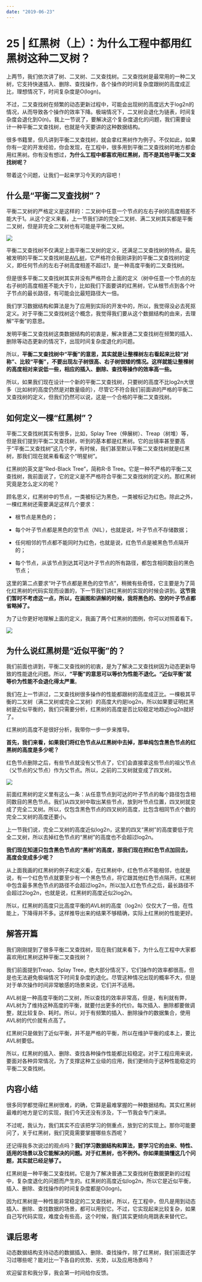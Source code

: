 ```yaml
---
date: "2019-06-23"
---  
```

      
# 25 | 红黑树（上）：为什么工程中都用红黑树这种二叉树？
上两节，我们依次讲了树、二叉树、二叉查找树。二叉查找树是最常用的一种二叉树，它支持快速插入、删除、查找操作，各个操作的时间复杂度跟树的高度成正比，理想情况下，时间复杂度是O\(logn\)。

不过，二叉查找树在频繁的动态更新过程中，可能会出现树的高度远大于log2n的情况，从而导致各个操作的效率下降。极端情况下，二叉树会退化为链表，时间复杂度会退化到O\(n\)。我上一节说了，要解决这个复杂度退化的问题，我们需要设计一种平衡二叉查找树，也就是今天要讲的这种数据结构。

很多书籍里，但凡讲到平衡二叉查找树，就会拿红黑树作为例子。不仅如此，如果你有一定的开发经验，你会发现，在工程中，很多用到平衡二叉查找树的地方都会用红黑树。你有没有想过，**为什么工程中都喜欢用红黑树，而不是其他平衡二叉查找树呢？**

带着这个问题，让我们一起来学习今天的内容吧！

## 什么是“平衡二叉查找树”？

平衡二叉树的严格定义是这样的：二叉树中任意一个节点的左右子树的高度相差不能大于1。从这个定义来看，上一节我们讲的完全二叉树、满二叉树其实都是平衡二叉树，但是非完全二叉树也有可能是平衡二叉树。

![](./httpsstatic001geekbangorgresourceimagedd9bdd9f5a4525f5029a8339c89ad1c8159b.jpg)

平衡二叉查找树不仅满足上面平衡二叉树的定义，还满足二叉查找树的特点。最先被发明的平衡二叉查找树是[AVL树](https://zh.wikipedia.org/wiki/AVL%E6%A0%91)，它严格符合我刚讲到的平衡二叉查找树的定义，即任何节点的左右子树高度相差不超过1，是一种高度平衡的二叉查找树。

<!-- [[[read_end]]] -->

但是很多平衡二叉查找树其实并没有严格符合上面的定义（树中任意一个节点的左右子树的高度相差不能大于1），比如我们下面要讲的红黑树，它从根节点到各个叶子节点的最长路径，有可能会比最短路径大一倍。

我们学习数据结构和算法是为了应用到实际的开发中的，所以，我觉得没必去死抠定义。对于平衡二叉查找树这个概念，我觉得我们要从这个数据结构的由来，去理解“平衡”的意思。

发明平衡二叉查找树这类数据结构的初衷是，解决普通二叉查找树在频繁的插入、删除等动态更新的情况下，出现时间复杂度退化的问题。

所以，**平衡二叉查找树中“平衡”的意思，其实就是让整棵树左右看起来比较“对称”、比较“平衡”，不要出现左子树很高、右子树很矮的情况。这样就能让整棵树的高度相对来说低一些，相应的插入、删除、查找等操作的效率高一些。**

所以，如果我们现在设计一个新的平衡二叉查找树，只要树的高度不比log2n大很多（比如树的高度仍然是对数量级的），尽管它不符合我们前面讲的严格的平衡二叉查找树的定义，但我们仍然可以说，这是一个合格的平衡二叉查找树。

## 如何定义一棵“红黑树”？

平衡二叉查找树其实有很多，比如，Splay Tree（伸展树）、Treap（树堆）等，但是我们提到平衡二叉查找树，听到的基本都是红黑树。它的出镜率甚至要高于“平衡二叉查找树”这几个字，有时候，我们甚至默认平衡二叉查找树就是红黑树，那我们现在就来看看这个“明星树”。

红黑树的英文是“Red-Black Tree”，简称R-B Tree。它是一种不严格的平衡二叉查找树，我前面说了，它的定义是不严格符合平衡二叉查找树的定义的。那红黑树究竟是怎么定义的呢？

顾名思义，红黑树中的节点，一类被标记为黑色，一类被标记为红色。除此之外，一棵红黑树还需要满足这样几个要求：

* 根节点是黑色的；

* 每个叶子节点都是黑色的空节点（NIL），也就是说，叶子节点不存储数据；

* 任何相邻的节点都不能同时为红色，也就是说，红色节点是被黑色节点隔开的；

* 每个节点，从该节点到达其可达叶子节点的所有路径，都包含相同数目的黑色节点；

这里的第二点要求“叶子节点都是黑色的空节点”，稍微有些奇怪，它主要是为了简化红黑树的代码实现而设置的，下一节我们讲红黑树的实现的时候会讲到。**这节我们暂时不考虑这一点，所以，在画图和讲解的时候，我将黑色的、空的叶子节点都省略掉了。**

为了让你更好地理解上面的定义，我画了两个红黑树的图例，你可以对照着看下。

![](./httpsstatic001geekbangorgresourceimage909a903ee0dcb62bce2f5b47819541f9069a.jpg)

## 为什么说红黑树是“近似平衡”的？

我们前面也讲到，平衡二叉查找树的初衷，是为了解决二叉查找树因为动态更新导致的性能退化问题。所以，**“平衡”的意思可以等价为性能不退化。“近似平衡”就等价为性能不会退化得太严重**。

我们在上一节讲过，二叉查找树很多操作的性能都跟树的高度成正比。一棵极其平衡的二叉树（满二叉树或完全二叉树）的高度大约是log2n，所以如果要证明红黑树是近似平衡的，我们只需要分析，红黑树的高度是否比较稳定地趋近log2n就好了。

红黑树的高度不是很好分析，我带你一步一步来推导。

**首先，我们来看，如果我们将红色节点从红黑树中去掉，那单纯包含黑色节点的红黑树的高度是多少呢？**

红色节点删除之后，有些节点就没有父节点了，它们会直接拿这些节点的祖父节点（父节点的父节点）作为父节点。所以，之前的二叉树就变成了四叉树。

![](./httpsstatic001geekbangorgresourceimage7eed7e6ecc308fe44120f30de809822215ed.jpg)

前面红黑树的定义里有这么一条：从任意节点到可达的叶子节点的每个路径包含相同数目的黑色节点。我们从四叉树中取出某些节点，放到叶节点位置，四叉树就变成了完全二叉树。所以，仅包含黑色节点的四叉树的高度，比包含相同节点个数的完全二叉树的高度还要小。

上一节我们说，完全二叉树的高度近似log2n，这里的四叉“黑树”的高度要低于完全二叉树，所以去掉红色节点的“黑树”的高度也不会超过log2n。

**我们现在知道只包含黑色节点的“黑树”的高度，那我们现在把红色节点加回去，高度会变成多少呢？**

从上面我画的红黑树的例子和定义看，在红黑树中，红色节点不能相邻，也就是说，有一个红色节点就要至少有一个黑色节点，将它跟其他红色节点隔开。红黑树中包含最多黑色节点的路径不会超过log2n，所以加入红色节点之后，最长路径不会超过2log2n，也就是说，红黑树的高度近似2log2n。

所以，红黑树的高度只比高度平衡的AVL树的高度（log2n）仅仅大了一倍，在性能上，下降得并不多。这样推导出来的结果不够精确，实际上红黑树的性能更好。

## 解答开篇

我们刚刚提到了很多平衡二叉查找树，现在我们就来看下，为什么在工程中大家都喜欢用红黑树这种平衡二叉查找树？

我们前面提到Treap、Splay Tree，绝大部分情况下，它们操作的效率都很高，但是也无法避免极端情况下时间复杂度的退化。尽管这种情况出现的概率不大，但是对于单次操作时间非常敏感的场景来说，它们并不适用。

AVL树是一种高度平衡的二叉树，所以查找的效率非常高，但是，有利就有弊，AVL树为了维持这种高度的平衡，就要付出更多的代价。每次插入、删除都要做调整，就比较复杂、耗时。所以，对于有频繁的插入、删除操作的数据集合，使用AVL树的代价就有点高了。

红黑树只是做到了近似平衡，并不是严格的平衡，所以在维护平衡的成本上，要比AVL树要低。

所以，红黑树的插入、删除、查找各种操作性能都比较稳定。对于工程应用来说，要面对各种异常情况，为了支撑这种工业级的应用，我们更倾向于这种性能稳定的平衡二叉查找树。

## 内容小结

很多同学都觉得红黑树很难，的确，它算是最难掌握的一种数据结构。其实红黑树最难的地方是它的实现，我们今天还没有涉及，下一节我会专门来讲。

不过呢，我认为，我们其实不应该把学习的侧重点，放到它的实现上。那你可能要问了，关于红黑树，我们究竟需要掌握哪些东西呢？

还记得我多次说过的观点吗？**我们学习数据结构和算法，要学习它的由来、特性、适用的场景以及它能解决的问题。对于红黑树，也不例外。你如果能搞懂这几个问题，其实就已经足够了。**

红黑树是一种平衡二叉查找树。它是为了解决普通二叉查找树在数据更新的过程中，复杂度退化的问题而产生的。红黑树的高度近似log2n，所以它是近似平衡，插入、删除、查找操作的时间复杂度都是O\(logn\)。

因为红黑树是一种性能非常稳定的二叉查找树，所以，在工程中，但凡是用到动态插入、删除、查找数据的场景，都可以用到它。不过，它实现起来比较复杂，如果自己写代码实现，难度会有些高，这个时候，我们其实更倾向用跳表来替代它。

## 课后思考

动态数据结构支持动态的数据插入、删除、查找操作，除了红黑树，我们前面还学习过哪些呢？能对比一下各自的优势、劣势，以及应用场景吗？

欢迎留言和我分享，我会第一时间给你反馈。